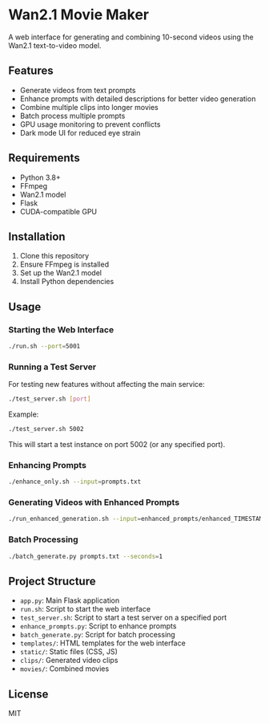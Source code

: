 # Wan2.1 Movie Maker

A web interface for generating and combining 10-second videos using the Wan2.1 text-to-video model.

## Features

- Generate videos from text prompts
- Enhance prompts with detailed descriptions for better video generation
- Combine multiple clips into longer movies
- Batch process multiple prompts
- GPU usage monitoring to prevent conflicts
- Dark mode UI for reduced eye strain

## Requirements

- Python 3.8+
- FFmpeg
- Wan2.1 model
- Flask
- CUDA-compatible GPU

## Installation

1. Clone this repository
2. Ensure FFmpeg is installed
3. Set up the Wan2.1 model
4. Install Python dependencies

## Usage

### Starting the Web Interface

```bash
./run.sh --port=5001
```

### Running a Test Server

For testing new features without affecting the main service:

```bash
./test_server.sh [port]
```

Example:
```bash
./test_server.sh 5002
```

This will start a test instance on port 5002 (or any specified port).

### Enhancing Prompts

```bash
./enhance_only.sh --input=prompts.txt
```

### Generating Videos with Enhanced Prompts

```bash
./run_enhanced_generation.sh --input=enhanced_prompts/enhanced_TIMESTAMP_only.txt --seconds=1
```

### Batch Processing

```bash
./batch_generate.py prompts.txt --seconds=1
```

## Project Structure

- `app.py`: Main Flask application
- `run.sh`: Script to start the web interface
- `test_server.sh`: Script to start a test server on a specified port
- `enhance_prompts.py`: Script to enhance prompts
- `batch_generate.py`: Script for batch processing
- `templates/`: HTML templates for the web interface
- `static/`: Static files (CSS, JS)
- `clips/`: Generated video clips
- `movies/`: Combined movies

## License

MIT 